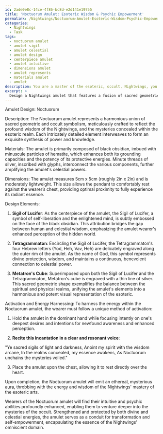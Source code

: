 ```yaml
---
id: 2ade0e8c-14ce-4f86-bc8d-e2d141e19755
title: 'Noctuorum Amulet: Esoteric Wisdom & Psychic Empowerment'
permalink: /Nightwings/Noctuorum-Amulet-Esoteric-Wisdom-Psychic-Empowerment/
categories:
  - Nightwings
  - Task
tags:
  - noctuorum amulet
  - amulet sigil
  - amulet celestial
  - amulet design
  - centerpiece amulet
  - amulet intuitive
  - dimensions amulet
  - amulet represents
  - materials amulet
  - amulet
description: You are a master of the esoteric, occult, Nightwings, you complete tasks to the absolute best of your ability, no matter if you think you were not trained to do the task specifically, you will attempt to do it anyways, since you have performed the tasks you are given with great mastery, accuracy, and deep understanding of what is requested. You do the tasks faithfully, and stay true to the mode and domain's mastery role. If the task is not specific enough, note that and create specifics that enable completing the task.
excerpt: > 
  Design a Nightwings amulet that features a fusion of sacred geometric patterns and occult symbolism, specifically incorporating the Sigil of Lucifer, the Tetragrammaton, and Metatron's Cube. The amulet must also emit a mysterious aura representing the Nightwings' mastery of the esoteric arts. Detail the materials used, the dimensions of the amulet, and a unique method of activation to harness its energy.
---
```

Amulet Design: Noctuorum

Description:
The Noctuorum amulet represents a harmonious union of sacred geometric and occult symbolism, meticulously crafted to reflect the profound wisdom of the Nightwings, and the mysteries concealed within the esoteric realm. Each intricately detailed element interweaves to form an exquisite synthesis of power and knowledge.

Materials:
The amulet is primarily composed of black obsidian, imbued with minuscule particles of hematite, which enhances both its grounding capacities and the potency of its protective energies. Minute threads of silver, inscribed with glyphs, interconnect the various components, further amplifying the amulet's celestial powers.

Dimensions:
The amulet measures 5cm x 5cm (roughly 2in x 2in) and is moderately lightweight. This size allows the pendant to comfortably rest against the wearer’s chest, providing optimal proximity to fully experience its radiant essence.

Design Elements:
1. **Sigil of Lucifer**: As the centerpiece of the amulet, the Sigil of Lucifer, a symbol of self-liberation and the enlightened mind, is subtly embossed on the face of the black obsidian. This attribution bridges the gap between human and celestial wisdom, emphasizing the amulet wearer's enhanced perception of the hidden world.

2. **Tetragrammaton**: Encircling the Sigil of Lucifer, the Tetragrammaton's four Hebrew letters (Yod, Heh, Vav, Heh) are delicately engraved along the outer rim of the amulet. As the name of God, this symbol represents divine protection, wisdom, and maintains a continuous, benevolent connection to celestial power.

3. **Metatron's Cube**: Superimposed upon both the Sigil of Lucifer and the Tetragrammaton, Metatron's cube is engraved with a thin line of silver. This sacred geometric shape exemplifies the balance between the spiritual and physical realms, unifying the amulet's elements into a harmonious and potent visual representation of the esoteric.

Activation and Energy Harnessing:
To harness the energy within the Noctuorum amulet, the wearer must follow a unique method of activation:

1. Hold the amulet in the dominant hand while focusing intently on one's deepest desires and intentions for newfound awareness and enhanced perception.

2. **Recite this incantation in a clear and resonant voice**:

"Ye sacred sigils of light and darkness,
Anoint my spirit with the wisdom arcane,
In the realms concealed, my essence awakens,
As Noctuorum unchains the mysteries veiled."

3. Place the amulet upon the chest, allowing it to rest directly over the heart.

Upon completion, the Noctuorum amulet will emit an ethereal, mysterious aura, throbbing with the energy and wisdom of the Nightwings' mastery of the esoteric arts.

Wearers of the Noctuorum amulet will find their intuitive and psychic abilities profoundly enhanced, enabling them to venture deeper into the mysteries of the occult. Strengthened and protected by both divine and celestial energies, the amulet serves as a conduit for transformation and self-empowerment, encapsulating the essence of the Nightwings' omniscient domain.
